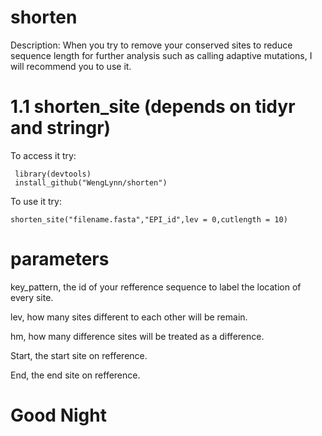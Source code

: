 # shorten

Description: When you try to remove your conserved sites to reduce sequence length for further analysis such as calling adaptive mutations, I will recommend you to use it.

# 1.1 shorten_site (depends on tidyr and stringr)

To access it try:

     library(devtools)
     install_github("WengLynn/shorten")

To use it try:

    shorten_site("filename.fasta","EPI_id",lev = 0,cutlength = 10)

# parameters
  
  key_pattern, the id of your refference sequence to label the location of every site.

  lev, how many sites different to each other will be remain.

  hm, how many difference sites will be treated as a difference.
  
  Start, the start site on refference.
  
  End, the end site on refference.

# Good Night
